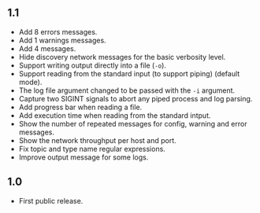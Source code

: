 ## 1.1
* Add 8 errors messages.
* Add 1 warnings messages.
* Add 4 messages.
* Hide discovery network messages for the basic verbosity level.
* Support writing output directly into a file (`-o`).
* Support reading from the standard input (to support piping) (default mode).
* The log file argument changed to be passed with the `-i` argument.
* Capture two SIGINT signals to abort any piped process and log parsing.
* Add progress bar when reading a file.
* Add execution time when reading from the standard intput.
* Show the number of repeated messages for config, warning and error messages.
* Show the network throughput per host and port.
* Fix topic and type name regular expressions.
* Improve output message for some logs.

## 1.0
* First public release.